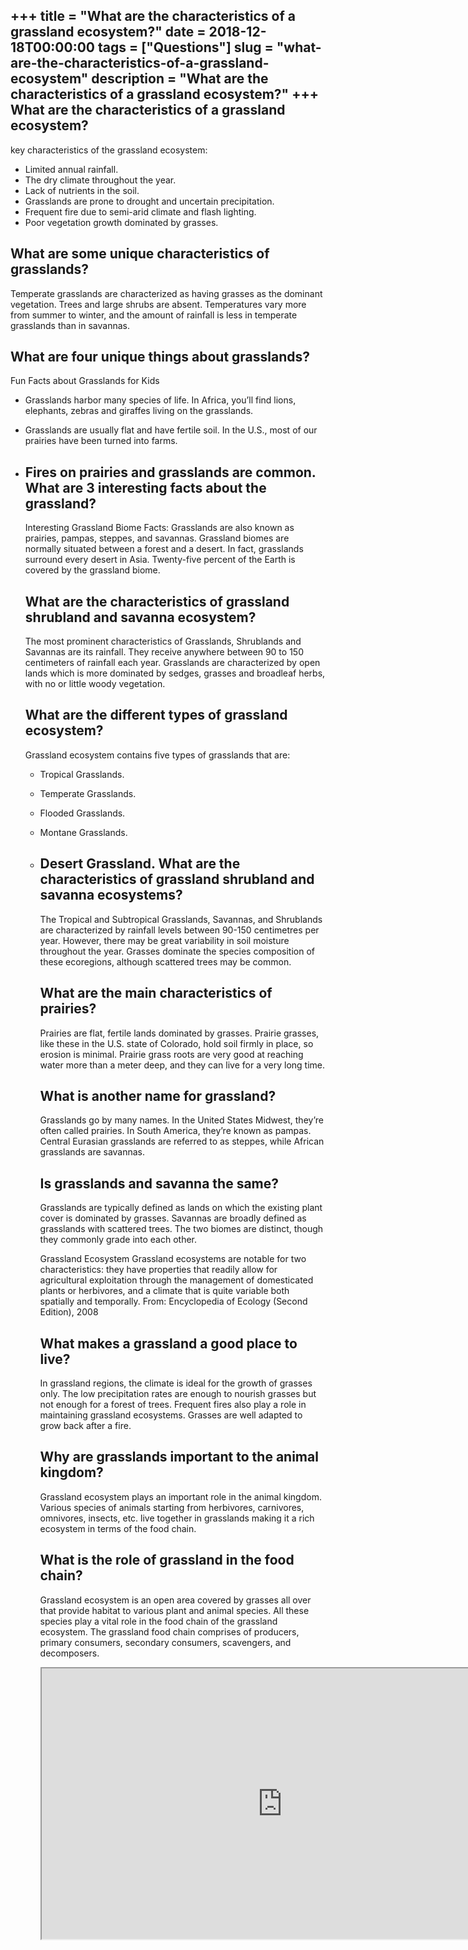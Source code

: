 +++
title = "What are the characteristics of a grassland ecosystem?"
date = 2018-12-18T00:00:00
tags = ["Questions"]
slug = "what-are-the-characteristics-of-a-grassland-ecosystem"
description = "What are the characteristics of a grassland ecosystem?"
+++
What are the characteristics of a grassland ecosystem?
------------------------------------------------------

key characteristics of the grassland ecosystem:

- Limited annual rainfall.
- The dry climate throughout the year.
- Lack of nutrients in the soil.
- Grasslands are prone to drought and uncertain precipitation.
- Frequent fire due to semi-arid climate and flash lighting.
- Poor vegetation growth dominated by grasses.

What are some unique characteristics of grasslands?
---------------------------------------------------

Temperate grasslands are characterized as having grasses as the dominant vegetation. Trees and large shrubs are absent. Temperatures vary more from summer to winter, and the amount of rainfall is less in temperate grasslands than in savannas.

What are four unique things about grasslands?
---------------------------------------------

Fun Facts about Grasslands for Kids

- Grasslands harbor many species of life. In Africa, you’ll find lions, elephants, zebras and giraffes living on the grasslands.
- Grasslands are usually flat and have fertile soil. In the U.S., most of our prairies have been turned into farms.
- Fires on prairies and grasslands are common. What are 3 interesting facts about the grassland?
    -------------------------------------------------
    
    Interesting Grassland Biome Facts: Grasslands are also known as prairies, pampas, steppes, and savannas. Grassland biomes are normally situated between a forest and a desert. In fact, grasslands surround every desert in Asia. Twenty-five percent of the Earth is covered by the grassland biome.
    
    What are the characteristics of grassland shrubland and savanna ecosystem?
    --------------------------------------------------------------------------
    
    The most prominent characteristics of Grasslands, Shrublands and Savannas are its rainfall. They receive anywhere between 90 to 150 centimeters of rainfall each year. Grasslands are characterized by open lands which is more dominated by sedges, grasses and broadleaf herbs, with no or little woody vegetation.
    
    What are the different types of grassland ecosystem?
    ----------------------------------------------------
    
    Grassland ecosystem contains five types of grasslands that are:
    
    
    - Tropical Grasslands.
    - Temperate Grasslands.
    - Flooded Grasslands.
    - Montane Grasslands.
    - Desert Grassland. What are the characteristics of grassland shrubland and savanna ecosystems?
        ---------------------------------------------------------------------------
        
        The Tropical and Subtropical Grasslands, Savannas, and Shrublands are characterized by rainfall levels between 90-150 centimetres per year. However, there may be great variability in soil moisture throughout the year. Grasses dominate the species composition of these ecoregions, although scattered trees may be common.
        
        What are the main characteristics of prairies?
        ----------------------------------------------
        
        Prairies are flat, fertile lands dominated by grasses. Prairie grasses, like these in the U.S. state of Colorado, hold soil firmly in place, so erosion is minimal. Prairie grass roots are very good at reaching water more than a meter deep, and they can live for a very long time.
        
        What is another name for grassland?
        -----------------------------------
        
        Grasslands go by many names. In the United States Midwest, they’re often called prairies. In South America, they’re known as pampas. Central Eurasian grasslands are referred to as steppes, while African grasslands are savannas.
        
        Is grasslands and savanna the same?
        -----------------------------------
        
        Grasslands are typically defined as lands on which the existing plant cover is dominated by grasses. Savannas are broadly defined as grasslands with scattered trees. The two biomes are distinct, though they commonly grade into each other.
        
        Grassland Ecosystem Grassland ecosystems are notable for two characteristics: they have properties that readily allow for agricultural exploitation through the management of domesticated plants or herbivores, and a climate that is quite variable both spatially and temporally. From: Encyclopedia of Ecology (Second Edition), 2008
        
        What makes a grassland a good place to live?
        --------------------------------------------
        
        In grassland regions, the climate is ideal for the growth of grasses only. The low precipitation rates are enough to nourish grasses but not enough for a forest of trees. Frequent fires also play a role in maintaining grassland ecosystems. Grasses are well adapted to grow back after a fire.
        
        Why are grasslands important to the animal kingdom?
        ---------------------------------------------------
        
        Grassland ecosystem plays an important role in the animal kingdom. Various species of animals starting from herbivores, carnivores, omnivores, insects, etc. live together in grasslands making it a rich ecosystem in terms of the food chain.
        
        What is the role of grassland in the food chain?
        ------------------------------------------------
        
        Grassland ecosystem is an open area covered by grasses all over that provide habitat to various plant and animal species. All these species play a vital role in the food chain of the grassland ecosystem. The grassland food chain comprises of producers, primary consumers, secondary consumers, scavengers, and decomposers.
        
        <iframe allow="accelerometer; autoplay; clipboard-write; encrypted-media; gyroscope; picture-in-picture" allowfullscreen="" class="__youtube_prefs__  epyt-is-override  no-lazyload" data-no-lazy="1" data-origheight="433" data-origwidth="770" data-skipgform_ajax_framebjll="" height="433" id="_ytid_83671" loading="lazy" src="https://www.youtube.com/embed/xeQyq_fsurI?enablejsapi=1&autoplay=0&cc_load_policy=0&cc_lang_pref=&iv_load_policy=1&loop=0&modestbranding=0&rel=1&fs=1&playsinline=0&autohide=2&theme=dark&color=red&controls=1&" title="YouTube player" width="770"></iframe>